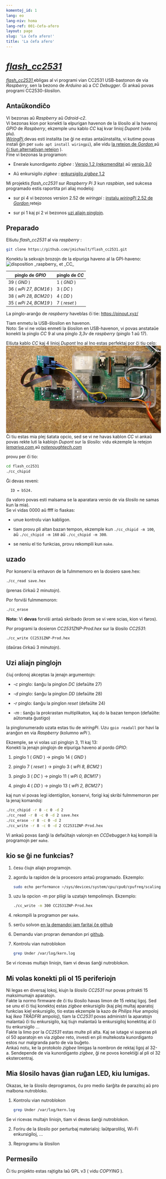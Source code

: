 ```yaml
---
komentoj_id: 1
lang: eo
lang-niv: homa
lang-ref: 001-ĉefa-afero
layout: page
slug: 'La ĉefa afero!'
title: 'La ĉefa afero'
---
```


# [ _flash\_cc2531_ ](https://github.com/jmichault/flash_cc2531)
 [ _flash\_cc2531_ ](https://github.com/jmichault/flash_cc2531) ebligas al vi programi vian CC2531 USB-bastonon de via _Raspberry_, sen la bezono de _Arduino_ aŭ a _CC Debugger_. 
Ĝi ankaŭ povas programi CC2530-ŝlosilon. 

## Antaŭkondiĉo
Vi bezonas aŭ _Raspberry_ aŭ _Odroid-c2_.  
Vi bezonas kion por konekti la elpurigan havenon de la ŝlosilo al la havenoj _GPIO_ de _Raspberry_, ekzemple unu kablo _CC_ kaj kvar linioj _Dupont_ (vidu plu).   
[ _WiringPi_ ](http://wiringpi.com/) devas esti instalita \(se ĝi ne estas antaŭinstalita, vi kutime povas instali ĝin per `sudo apt install wiringpi`), alie vidu [la retejon de _Gordon_ ](http://wiringpi.com/) aŭ [ĉi tiun alternativan retejon](https://github.com/WiringPi/WiringPi) \).  
Fine vi bezonas la programon:

* Enerale kunordiganto _zigbee_ : [ Versio 1.2 (rekomendita)](https://github.com/Koenkk/Z-Stack-firmware/raw/master/coordinator/Z-Stack_Home_1.2/bin/default/) aŭ [versio 3.0](https://github.com/Koenkk/Z-Stack-firmware/tree/master/coordinator/Z-Stack_3.0.x/bin)

* Aŭ enkursigilo _zigbee_ : [enkursigilo _zigbee_ 1.2](https://github.com/Koenkk/Z-Stack-firmware/tree/master/router/CC2531/bin)


Mi projektis _flash\_cc2531_ sur _Raspberry Pi 3_ kun _raspbian_, sed sukcesa programado estis raportita pri aliaj modeloj:

 * sur pi 4 vi bezonos version 2.52 de _wiringpi_ :  [instalu _wiringPi_ 2.52 de _Gordon_ ](http://wiringpi.com/wiringpi-updated-to-2-52-for-the-raspberry-pi-4b/)retejo

 * sur pi 1 kaj pi 2 vi bezonos [uzi aliajn pinglojn](#uzi_aliajn_pinglojn).


## Preparado

Elŝutu _flash\_cc2531_ al via _raspberry_ :
```bash
git clone https://github.com/jmichault/flash_cc2531.git
```

Konektu la sekvajn brozojn de la elpuriga haveno al la GPI-haveno:
![](/public/raspberry-cc.png "disposition _raspberry_ et _CC_") 

| pinglo de _GPIO_          | pinglo de _CC_  |
| ---------------------- | ------------ | 
| 39 ( _GND_ )           | 1 ( _GND_ )  |	
| 36 ( _wPi 27, BCM16_ ) | 3 ( _DC_ )   | 
| 38 ( _wPi 28, BCM20_ ) | 4 ( _DD_ )   | 
| 35 ( _wPi 24, BCM19_ ) | 7 ( _reset_ )| 

La pinglo-aranĝo de _raspberry_ haveblas ĉi tie: <https://pinout.xyz/>


Tiam enmetu la USB-ŝlosilon en havenon.   
Noto: Se vi ne volas enmeti la ŝlosilon en USB-havenon, vi povas anstataŭe konekti la pinglo _CC_ 9 al una pinglo _3,3v_ de _raspberry_ (pinglo 1 aŭ 17). 

Elŝuta kablo _CC_ kaj 4 linioj _Dupont_ Ino al Ino estas perfektaj por ĉi tiu celo:
![foto de la ŝlosilo kaj la _raspberry_ ](https://github.com/jmichault/files/raw/master/Raspberry-CC2531.jpg)
Ĉi tiu estas mia plej ŝatata opcio, sed se vi ne havas kablon _CC_ vi ankaŭ povas rekte luti la kablojn _Dupont_ sur la ŝlosilo: vidu ekzemple la retejon [ _lemariva.com_ ](https://lemariva.com/blog/2019/08/zigbee-flashing-cc2531-using-raspberry-pi-without-cc-debugger) aŭ [ _notenoughtech.com_ ](https://notenoughtech.com/home-automation/flashing-cc2531-without-cc-debugger )


provu per ĉi tio:
```bash
cd flash_cc2531
./cc_chipid
```
Ĝi devas reveni:
```
  ID = b524.
```
(la valoro povas esti malsama se la aparatara versio de via ŝlosilo ne samas kun la mia).  
Se vi vidas 0000 aŭ ffff io fiaskas:

 * unue kontrolu vian kabligon.

 * tiam provu pli altan bazan tempon, ekzemple kun `./cc_chipid -m 100`, aŭ `./cc_chipid -m 160` aŭ `./cc_chipid -m 300`.

 * se neniu el tio funkcias, provu rekompili kun `make`.


## uzado
Por konservi la enhavon de la fulmmemoro en la dosiero save.hex:
```bash
./cc_read save.hex
```
(prenas ĉirkaŭ 2 minutojn). 

Por forviŝi fulmmemoron:
```bash
./cc_erase
```
**Noto:** Vi **devas** forviŝi antaŭ skribado (krom se vi vere scias, kion vi faros).

Por programi la dosieron _CC2531ZNP-Prod.hex_ sur la ŝlosilo _CC2531_:
```bash
./cc_write CC2531ZNP-Prod.hex
```
(daŭras ĉirkaŭ 3 minutojn).

<a id="uzi_aliajn_pinglojn"></a>
## Uzi aliajn pinglojn

ĉiuj ordonoj akceptas la jenajn argumentojn:

 * _-c_ pinglo: ŝanĝu la pinglon _DC_ (defaŭlte 27)

 * _-d_ pinglo: ŝanĝu la pinglon _DD_ (defaŭlte 28)

 * _-r_ pinglo: ŝanĝu la pinglon _reset_ (defaŭlte 24)

 * _-m_ : ŝanĝu la prokrastan multiplikaton, kaj do la bazan tempon (defaŭlte: aŭtomata ĝustigo)


la pinglonumerado uzata estas tiu de _wiringPi_. Uzu `gpio readall` por havi la aranĝon en via _Raspberry_ (kolumno _wPi_ ).

Ekzemple, se vi volas uzi pinglojn 3, 11 kaj 13:  
Konekti la jenajn pinglojn de elpuriga haveno al pordo _GPIO_:

 1. pinglo 1 ( _GND_ ) -> pinglo 14 ( _GND_ )

 2. pinglo 7 ( _reset_ ) -> pinglo 3 ( _wPi 8, BCM2_ )

 3. pinglo 3 ( _DC_ ) -> pinglo 11 ( _wPi 0, BCM17_ )

 4. pinglo 4 ( _DD_ ) -> pinglo 13 ( _wPi 2, BCM27_ )


kaj nun vi povas legi identigilon, konservi, forigi kaj skribi fulmmemoron per la jenaj komandoj:
```bash
./cc_chipid -r 8 -c 0 -d 2
./cc_read -r 8 -c 0 -d 2 save.hex
./cc_erase -r 8 -c 0 -d 2
./cc_write -r 8 -c 0 -d 2 CC2531ZNP-Prod.hex
```

Vi ankaŭ povas ŝanĝi la defaŭltajn valorojn en _CCDebugger.h_ kaj kompili la programojn per `make`.

## kio se ĝi ne funkcias?

1. ĉesu ĉiujn aliajn programojn.

2. agordu la rapidon de la procesoro antaŭ programado. Ekzemplo:


   ```bash
   sudo echo performance >/sys/devices/system/cpu/cpu0/cpufreq/scaling_governor
   ```
3. uzu la opcion -m por pliigi la uzatajn tempolimojn. Ekzemplo:


   ```bash
   ./cc_write -m 300 CC2531ZNP-Prod.hex
   ```
4. rekompili la programon per `make`.


5. serĉu solvon [en la demandoj jam faritaj ĉe github](https://github.com/jmichault/flash_cc2531/issues?q=is%3Aissue)


6. Demandu vian propran demandon pri [github](https://github.com/jmichault/flash_cc2531/issues/new/choose).


7. Kontrolu vian nutroblokon

    
   ```bash
   grep Under /var/log/kern.log
   ```
Se vi ricevas multajn liniojn, tiam vi devas ŝanĝi nutroblokon. 

## Mi volas konekti pli ol 15 periferiojn
Ni legas en diversaj lokoj, kiujn la ŝlosilo _CC2531_ nur povas pritrakti 15 maksimumajn aparatojn.   
Fakte la normo firmware de ĉi tiu ŝlosilo havas limon de 15 rektaj ligoj. Sed se unu el ĉi tiuj konektoj estas _zigbee_ enkursigilo (kaj plej multaj aparatoj funkcias kiel enkursigilo, tio estas ekzemple la kazo de _Philips Hue_ ampoloj kaj _Ikea TRÅDFRI_ ampoloj), tiam la _CC2531_ povas administri la aparatojn malantaŭ ĉi tiu enkursigilo, kaj tiujn malantaŭ la enkursigiloj konektitaj al ĉi tiu enkursigilo ...  
Fakte la limo por la _CC2531_ estas multe pli alta. Kaj se iutage vi superas pli ol 50 aparatojn en via _zigbee_ reto, investi en pli multekosta kunordiganto estos nur malgranda parto de via buĝeto.  
Ankaŭ notu, ke la protokolo _zigbee_ limigas la nombron de rektaj ligoj al 32-a. Sendepende de via kunordiganto _zigbee_, ĝi ne povos konektiĝi al pli ol 32 ekstercentraj. 

## Mia ŝlosilo havas ĝian ruĝan LED, kiu lumigas.
Okazas, ke la ŝlosilo deprogramos, ĉu pro medio ŝarĝita de parazitoj aŭ pro malbona nutrobloko. 

1. Kontrolu vian nutroblokon

    
   ```bash
   grep Under /var/log/kern.log
   ```
Se vi ricevas multajn liniojn, tiam vi devas ŝanĝi nutroblokon. 

2. Foriru de la ŝlosilo por perturbaj materialoj: laŭtparoliloj, Wi-Fi enkursigiloj, ...


3. Reprogramu la ŝlosilon

 


## Permesilo

Ĉi tiu projekto estas rajtigita laŭ GPL v3 ( vidu _COPYING_ ).
